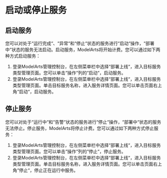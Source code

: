 # 启动或停止服务<a name="modelarts_23_0072"></a>

## 启动服务<a name="section8377194793519"></a>

您可以对处于“运行完成“、“异常“和“停止“状态的服务进行“启动“操作，“部署中“状态的服务无法启动。启动服务，ModelArts将开始计费。您可以通过如下两种方式启动服务：

1.  登录ModelArts管理控制台，在左侧菜单栏中选择“部署上线“，进入目标服务类型管理页面。您可以单击“操作“列的“启动“，启动服务。
2.  登录ModelArts管理控制台，在左侧菜单栏中选择“部署上线“，进入目标服务类型管理页面。单击目标服务名称，进入服务详情页面。您可以单击页面右上角“启动“，启动服务。

## 停止服务<a name="section114431018192"></a>

您可以对处于“运行中“和“告警“状态的服务进行“停止“操作，“部署中“状态的服务无法停止。停止服务，ModelArts将停止计费。您可以通过如下两种方式停止服务：

1.  登录ModelArts管理控制台，在左侧菜单栏中选择“部署上线“，进入目标服务类型管理页面。您可以单击“操作“列的“停止“，停止服务。
2.  登录ModelArts管理控制台，在左侧菜单栏中选择“部署上线“，进入目标服务类型管理页面。单击目标服务名称，进入服务详情页面。您可以单击页面右上角“停止“，停止正在运行中服务。

